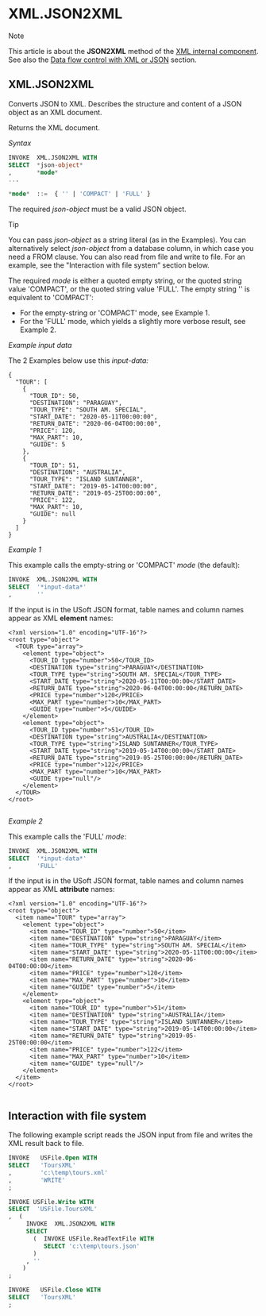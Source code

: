 # XML.JSON2XML



> [!NOTE]
> This article is about the **JSON2XML** method of the [XML internal component](/docs/Extensions/XML%20internal%20component).
> See also the [Data flow control with XML or JSON](/docs/Repositories/Data%20flow%20control%20with%20XML%20or%20JSON) section.

## **XML.JSON2XML**

Converts JSON to XML. Describes the structure and content of a JSON object as an XML document.

Returns the XML document.

*Syntax*

```sql
INVOKE  XML.JSON2XML WITH
SELECT  *json-object*
,       *mode*
...

*mode*  ::=  { '' | 'COMPACT' | 'FULL' }


```

The required *json-object* must be a valid JSON object.

> [!TIP]
> You can pass *json-object* as a string literal (as in the Examples).
> You can alternatively select *json-object* from a database column, in which case you need a FROM clause.
> You can also read from file and write to file. For an example, see the "Interaction with file system” section below.

The required *mode* is either a quoted empty string, or the quoted string value 'COMPACT', or the quoted string value 'FULL'. The empty string '' is equivalent to 'COMPACT':

- For the empty-string or 'COMPACT' mode, see Example 1.
- For the 'FULL' mode, which yields a slightly more verbose result, see Example 2.

*Example input data*

The 2 Examples below use this *input-data:*

```language-json
{
  "TOUR": [
    {
      "TOUR_ID": 50,
      "DESTINATION": "PARAGUAY",
      "TOUR_TYPE": "SOUTH AM. SPECIAL",
      "START_DATE": "2020-05-11T00:00:00",
      "RETURN_DATE": "2020-06-04T00:00:00",
      "PRICE": 120,
      "MAX_PART": 10,
      "GUIDE": 5
    },
    {
      "TOUR_ID": 51,
      "DESTINATION": "AUSTRALIA",
      "TOUR_TYPE": "ISLAND SUNTANNER",
      "START_DATE": "2019-05-14T00:00:00",
      "RETURN_DATE": "2019-05-25T00:00:00",
      "PRICE": 122,
      "MAX_PART": 10,
      "GUIDE": null
    }
  ]
}
```

*Example 1*

This example calls the empty-string or 'COMPACT' *mode* (the default):

```sql
INVOKE  XML.JSON2XML WITH
SELECT  '*input-data*'
,       ''
```

If the input is in the USoft JSON format, table names and column names appear as XML **element** names:

```language-xml
<?xml version="1.0" encoding="UTF-16"?>
<root type="object">
  <TOUR type="array">
    <element type="object">
      <TOUR_ID type="number">50</TOUR_ID>
      <DESTINATION type="string">PARAGUAY</DESTINATION>
      <TOUR_TYPE type="string">SOUTH AM. SPECIAL</TOUR_TYPE>
      <START_DATE type="string">2020-05-11T00:00:00</START_DATE>
      <RETURN_DATE type="string">2020-06-04T00:00:00</RETURN_DATE>
      <PRICE type="number">120</PRICE>
      <MAX_PART type="number">10</MAX_PART>
      <GUIDE type="number">5</GUIDE>
    </element>
    <element type="object">
      <TOUR_ID type="number">51</TOUR_ID>
      <DESTINATION type="string">AUSTRALIA</DESTINATION>
      <TOUR_TYPE type="string">ISLAND SUNTANNER</TOUR_TYPE>
      <START_DATE type="string">2019-05-14T00:00:00</START_DATE>
      <RETURN_DATE type="string">2019-05-25T00:00:00</RETURN_DATE>
      <PRICE type="number">122</PRICE>
      <MAX_PART type="number">10</MAX_PART>
      <GUIDE type="null"/>
    </element>
  </TOUR>
</root>


```

*Example 2*

This example calls the 'FULL' *mode*:

```sql
INVOKE  XML.JSON2XML WITH
SELECT  '*input-data*'
,       'FULL'
```

If the input is in the USoft JSON format, table names and column names appear as XML **attribute** names:

```language-xml
<?xml version="1.0" encoding="UTF-16"?>
<root type="object">
  <item name="TOUR" type="array">
    <element type="object">
      <item name="TOUR_ID" type="number">50</item>
      <item name="DESTINATION" type="string">PARAGUAY</item>
      <item name="TOUR_TYPE" type="string">SOUTH AM. SPECIAL</item>
      <item name="START_DATE" type="string">2020-05-11T00:00:00</item>
      <item name="RETURN_DATE" type="string">2020-06-04T00:00:00</item>
      <item name="PRICE" type="number">120</item>
      <item name="MAX_PART" type="number">10</item>
      <item name="GUIDE" type="number">5</item>
    </element>
    <element type="object">
      <item name="TOUR_ID" type="number">51</item>
      <item name="DESTINATION" type="string">AUSTRALIA</item>
      <item name="TOUR_TYPE" type="string">ISLAND SUNTANNER</item>
      <item name="START_DATE" type="string">2019-05-14T00:00:00</item>
      <item name="RETURN_DATE" type="string">2019-05-25T00:00:00</item>
      <item name="PRICE" type="number">122</item>
      <item name="MAX_PART" type="number">10</item>
      <item name="GUIDE" type="null"/>
    </element>
  </item>
</root>


```

## Interaction with file system

The following example script reads the JSON input from file and writes the XML result back to file.

```sql
INVOKE   USFile.Open WITH 
SELECT   'ToursXML'
,        'c:\temp\tours.xml'
,        'WRITE'
;

INVOKE USFile.Write WITH
SELECT	'USFile.ToursXML'
,  (
     INVOKE  XML.JSON2XML WITH
     SELECT
       (  INVOKE USFile.ReadTextFile WITH
          SELECT 'c:\temp\tours.json' 
       )
     , '' 
    )
;

INVOKE   USFile.Close WITH 
SELECT   'ToursXML'
;
```

 